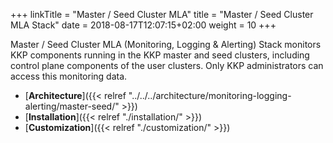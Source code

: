 +++
linkTitle = "Master / Seed Cluster MLA"
title = "Master / Seed Cluster MLA Stack"
date = 2018-08-17T12:07:15+02:00
weight = 10
+++

Master / Seed Cluster MLA (Monitoring, Logging & Alerting) Stack monitors KKP components running in the KKP master and seed clusters, including control plane components of the user clusters. Only KKP administrators can access this monitoring data.

- [**Architecture**]({{< relref "../../../architecture/monitoring-logging-alerting/master-seed/" >}})
- [**Installation**]({{< relref "./installation/" >}})
- [**Customization**]({{< relref "./customization/" >}})
